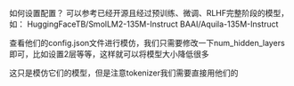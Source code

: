 如何设置配置？
可以参考已经开源且经过预训练、微调、RLHF完整阶段的模型，如：
HuggingFaceTB/SmolLM2-135M-Instruct
BAAI/Aquila-135M-Instruct

查看他们的config.json文件进行模仿，我们只需要修改一下num_hidden_layers即可，比如设置2层等等，这样就可以将模型大小降低很多

这只是模仿它们的模型，但是注意tokenizer我们需要直接用他们的